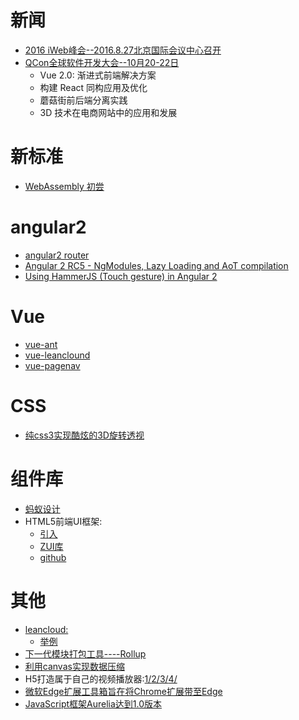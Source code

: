 
# 新闻
- [2016 iWeb峰会--2016.8.27北京国际会议中心召开](http://2016.html5dw.com/beijing)
- [QCon全球软件开发大会--10月20-22日](http://2016.qconshanghai.com/track/2974)
  + Vue 2.0: 渐进式前端解决方案
  + 构建 React 同构应用及优化
  + 蘑菇街前后端分离实践
  + 3D 技术在电商网站中的应用和发展

# 新标准
- [WebAssembly 初尝](http://www.infoq.com/cn/news/2016/03/webassembly-previews-released?ref=myread)

# angular2
- [angular2 router](https://vsavkin.com/angular-2-router-d9e30599f9ea#.17h0mfrxo)
- [Angular 2 RC5 - NgModules, Lazy Loading and AoT compilation
](http://angularjs.blogspot.com/2016/08/angular-2-rc5-ngmodules-lazy-loading.html)
- [Using HammerJS (Touch gesture) in Angular 2](https://scotch.io/tutorials/using-hammerjs-touch-gesture-in-angular-2)

# Vue
- [vue-ant](http://okoala.github.io/vue-antd/#!/components)
- [vue-leanclound](https://github.com/jiangjiu/vue-leancloud-blog)
- [vue-pagenav](http://html5beta.com/apps/vue-pagenav.html)

# CSS
- [纯css3实现酷炫的3D旋转透视](https://github.com/chokcoco/css3-)

# 组件库
- [蚂蚁设计]( http://ant.design/)
- HTML5前端UI框架:
  + [引入](http://www.oschina.net/p/zui)
  + [ZUI库](http://zui.sexy/)
  + [github](https://github.com/easysoft/zui)

# 其他
- [leancloud:](https://leancloud.cn/features/storage.html#resources)
  - [举例]()
- [下一代模块打包工具----Rollup](http://mp.weixin.qq.com/s?__biz=MjM5MTA1MjAxMQ==&mid=2651222499&idx=3&sn=b591da8c46f7e600102e356423b2b766&scene=1&srcid=0818BtciDI7T6CBmKWGdRbNE#wechat_redirect)
- [利用canvas实现数据压缩](http://mp.weixin.qq.com/s?__biz=MzI0ODA2ODU2NQ==&mid=2651129941&idx=2&sn=becdedc2a7725e61c6f1197059d3ea5e&scene=1&srcid=08180y4lXo1aEXfaCGkdR5lF#wechat_redirect)
- H5打造属于自己的视频播放器:[1/](https://segmentfault.com/a/1190000006477658)[2/](https://segmentfault.com/a/1190000006461476)[3/](https://segmentfault.com/a/1190000006569543)[4/](https://segmentfault.com/a/1190000006604046)
- [微软Edge扩展工具箱旨在将Chrome扩展带至Edge](http://www.infoq.com/cn/news/2016/08/edge-extension-converter)
- [JavaScript框架Aurelia达到1.0版本](http://www.infoq.com/cn/news/2016/08/aurelia-1-0-released)